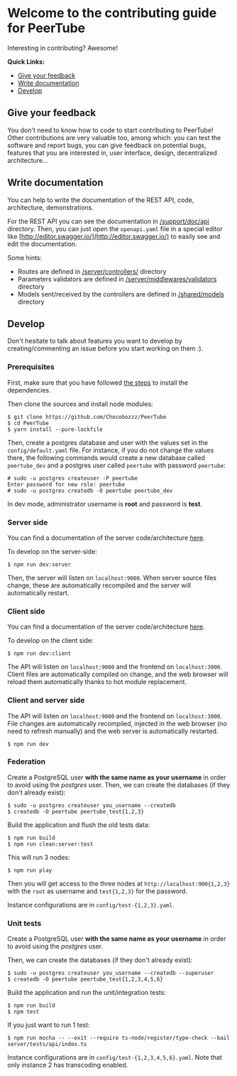 # Welcome to the contributing guide for PeerTube

Interesting in contributing? Awesome!

**Quick Links:**

  * [Give your feedback](#give-your-feedback)
  * [Write documentation](#write-documentation)
  * [Develop](#develop)


## Give your feedback

You don't need to know how to code to start contributing to PeerTube! Other
contributions are very valuable too, among which: you can test the software and
report bugs, you can give feedback on potential bugs, features that you are
interested in, user interface, design, decentralized architecture...


## Write documentation

You can help to write the documentation of the REST API, code, architecture,
demonstrations.

For the REST API you can see the documentation in [/support/doc/api](/support/doc/api) directory.
Then, you can just open the `openapi.yaml` file in a special editor like [http://editor.swagger.io/](http://editor.swagger.io/) to easily see and edit the documentation.

Some hints:
 * Routes are defined in [/server/controllers/](/server/controllers/) directory
 * Parameters validators are defined in [/server/middlewares/validators](/server/middlewares/validators) directory
 * Models sent/received by the controllers are defined in [/shared/models](/shared/models) directory


## Develop

Don't hesitate to talk about features you want to develop by creating/commenting an issue
before you start working on them :).

### Prerequisites

First, make sure that you have followed 
[the steps](/support/doc/dependencies.md) 
to install the dependencies.

Then clone the sources and install node modules:

```
$ git clone https://github.com/Chocobozzz/PeerTube
$ cd PeerTube
$ yarn install --pure-lockfile
```

Then, create a postgres database and user with the values set in the
`config/default.yaml` file. For instance, if you do not change the values
there, the following commands would create a new database called `peertube_dev`
and a postgres user called `peertube` with password `peertube`:

```
# sudo -u postgres createuser -P peertube
Enter password for new role: peertube
# sudo -u postgres createdb -O peertube peertube_dev
```

In dev mode, administrator username is **root** and password is **test**.

### Server side

You can find a documentation of the server code/architecture [here](/support/doc/development/server/code.md).

To develop on the server-side:

```
$ npm run dev:server
```

Then, the server will listen on `localhost:9000`. When server source files
change, these are automatically recompiled and the server will automatically
restart.

### Client side

You can find a documentation of the server code/architecture
[here](/support/doc/development/client/code.md).


To develop on the client side:

```
$ npm run dev:client
```

The API will listen on `localhost:9000` and the frontend on `localhost:3000`.
Client files are automatically compiled on change, and the web browser will
reload them automatically thanks to hot module replacement.

### Client and server side

The API will listen on `localhost:9000` and the frontend on `localhost:3000`.
File changes are automatically recompiled, injected in the web browser (no need to refresh manually)
and the web server is automatically restarted.

```
$ npm run dev
```

### Federation

Create a PostgreSQL user **with the same name as your username** in order to avoid using the *postgres* user.
Then, we can create the databases (if they don't already exist):

```
$ sudo -u postgres createuser you_username --createdb
$ createdb -O peertube peertube_test{1,2,3}
```

Build the application and flush the old tests data:

```
$ npm run build
$ npm run clean:server:test
```

This will run 3 nodes:

```
$ npm run play
```

Then you will get access to the three nodes at `http://localhost:900{1,2,3}`
with the `root` as username and `test{1,2,3}` for the password.

Instance configurations are in `config/test-{1,2,3}.yaml`.

### Unit tests

Create a PostgreSQL user **with the same name as your username** in order to avoid using the *postgres* user.

Then, we can create the databases (if they don't already exist):

```
$ sudo -u postgres createuser you_username --createdb --superuser
$ createdb -O peertube peertube_test{1,2,3,4,5,6}
```

Build the application and run the unit/integration tests:

```
$ npm run build
$ npm test
```

If you just want to run 1 test:

```
$ npm run mocha -- --exit --require ts-node/register/type-check --bail server/tests/api/index.ts
```

Instance configurations are in `config/test-{1,2,3,4,5,6}.yaml`.
Note that only instance 2 has transcoding enabled.